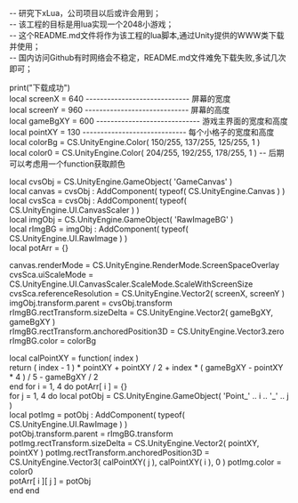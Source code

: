 -- 研究下xLua，公司项目以后或许会用到；		
-- 该工程的目标是用lua实现一个2048小游戏；		
-- 这个README.md文件将作为该工程的lua脚本,通过Unity提供的WWW类下载并使用；		
-- 国内访问Github有时网络会不稳定，README.md文件难免下载失败,多试几次即可； 		
	
print("下载成功")	
local screenX  = 640 ----------------------------- 屏幕的宽度	
local screenY  = 960 ----------------------------- 屏幕的高度	
local gameBgXY = 600 ----------------------------- 游戏主界面的宽度和高度	
local pointXY  = 130 ----------------------------- 每个小格子的宽度和高度	
local colorBg  = CS.UnityEngine.Color( 150/255, 137/255, 125/255, 1 )	
local color0   = CS.UnityEngine.Color( 204/255, 192/255, 178/255, 1 ) -- 后期可以考虑用一个function获取颜色	
	
local cvsObj = CS.UnityEngine.GameObject( 'GameCanvas' )	
local canvas = cvsObj : AddComponent( typeof( CS.UnityEngine.Canvas ) ) 	
local cvsSca = cvsObj : AddComponent( typeof( CS.UnityEngine.UI.CanvasScaler ) )	
local imgObj = CS.UnityEngine.GameObject( 'RawImageBG' )	
local rImgBG = imgObj : AddComponent( typeof( CS.UnityEngine.UI.RawImage ) )	
local potArr = {}	
	
canvas.renderMode = CS.UnityEngine.RenderMode.ScreenSpaceOverlay	
cvsSca.uiScaleMode = CS.UnityEngine.UI.CanvasScaler.ScaleMode.ScaleWithScreenSize	
cvsSca.referenceResolution = CS.UnityEngine.Vector2( screenX, screenY )	
imgObj.transform.parent = cvsObj.transform	
rImgBG.rectTransform.sizeDelta = CS.UnityEngine.Vector2( gameBgXY, gameBgXY )	
rImgBG.rectTransform.anchoredPosition3D = CS.UnityEngine.Vector3.zero	
rImgBG.color = colorBg	
	
local calPointXY = function( index ) 	
    return ( index - 1 ) * pointXY + pointXY / 2 + index * ( gameBgXY - pointXY * 4 ) / 5 - gameBgXY / 2	
end	
for i = 1, 4 do	
    potArr[ i ] = {}	
    for j = 1, 4 do	
        local potObj = CS.UnityEngine.GameObject( 'Point_' .. i .. '_' .. j )	
        local potImg = potObj : AddComponent( typeof( CS.UnityEngine.UI.RawImage ) )	
        potObj.transform.parent = rImgBG.transform	
        potImg.rectTransform.sizeDelta = CS.UnityEngine.Vector2( pointXY, pointXY )	
        potImg.rectTransform.anchoredPosition3D = CS.UnityEngine.Vector3( calPointXY( j ), calPointXY( i ), 0 )	
        potImg.color = color0	
        potArr[ i ][ j ] = potObj	
    end	
end		
